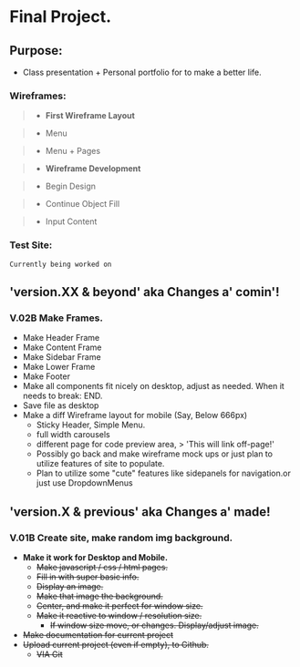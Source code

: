 # Final Project.

## Purpose:

* Class presentation + Personal portfolio for to make a better life.

### Wireframes:

>* **First Wireframe Layout**  

>   * Menu

>	* Menu + Pages

>* **Wireframe Development**  

>	* Begin Design

>	* Continue Object Fill

>	* Input Content

### Test Site: 
    Currently being worked on  

## 'version.XX & beyond' aka Changes a' comin'! 
### __V.02B__ Make Frames.
* Make Header Frame
* Make Content Frame
* Make Sidebar Frame
* Make Lower Frame
* Make Footer
* Make all components fit nicely on desktop, adjust as needed. When it needs to break: END.
* Save file as desktop
* Make a diff Wireframe layout for mobile (Say, Below 666px)
	* Sticky Header, Simple Menu.
	* full width carousels
	* different page for code preview area, > 'This will link off-page!'
	* Possibly go back and make wireframe mock ups or just plan to utilize features of site to populate.
	* Plan to utilize some "cute" features like sidepanels for navigation.or just use DropdownMenus


## 'version.X & previous' aka Changes a' made!
### __V.01B__ Create site, make random img background.  
* __Make it work for Desktop and Mobile.__
  * ~~Make javascript / css / html pages.~~
  * ~~Fill in with super basic info.~~
  * ~~Display an image.~~
  * ~~Make that image the background.~~
  * ~~Center, and make it perfect for window size.~~
  * ~~Make it reactive to window / resolution size.~~
	* ~~If window size move, or changes. Display/adjust image.~~
* ~~Make documentation for current project~~
* ~~Upload current project (even if empty), to Github.~~
	* ~~VIA Git~~  

